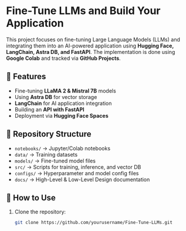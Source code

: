 # Fine-Tune LLMs and Build Your Application

This project focuses on fine-tuning Large Language Models (LLMs) and integrating them into an AI-powered application using **Hugging Face, LangChain, Astra DB, and FastAPI**. The implementation is done using **Google Colab** and tracked via **GitHub Projects**.

## 📌 Features
- Fine-tuning **LLaMA 2 & Mistral 7B** models
- Using **Astra DB** for vector storage
- **LangChain** for AI application integration
- Building an **API with FastAPI**
- Deployment via **Hugging Face Spaces**

## 📂 Repository Structure
- `notebooks/` → Jupyter/Colab notebooks
- `data/` → Training datasets
- `models/` → Fine-tuned model files
- `src/` → Scripts for training, inference, and vector DB
- `configs/` → Hyperparameter and model config files
- `docs/` → High-Level & Low-Level Design documentation

## 🚀 How to Use
1. Clone the repository:
   ```bash
   git clone https://github.com/yourusername/Fine-Tune-LLMs.git
